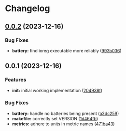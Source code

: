 # Changelog

## [0.0.2](https://github.com/jimeh/macos-battery-exporter/compare/v0.0.1...v0.0.2) (2023-12-16)


### Bug Fixes

* **battery:** find ioreg executable more reliably ([993b036](https://github.com/jimeh/macos-battery-exporter/commit/993b036d99362b6bebd36545fc34d325863421d5))

## 0.0.1 (2023-12-16)


### Features

* **init:** initial working implementation ([204938f](https://github.com/jimeh/macos-battery-exporter/commit/204938f5b18712e5314cb47c96ee1fbc04fbe70d))


### Bug Fixes

* **battery:** handle no batteries being present ([a3dc259](https://github.com/jimeh/macos-battery-exporter/commit/a3dc259e3b57dd386fd05ce6b57ad14d7940238d))
* **makefile:** correctly set VERSION ([1d464fb](https://github.com/jimeh/macos-battery-exporter/commit/1d464fbd3af42a55b04b7b1468ffef2711f8d7cf))
* **metrics:** adhere to units in metric names ([471ba43](https://github.com/jimeh/macos-battery-exporter/commit/471ba437c43db4eefe228fa6a007833a40b55af1))
